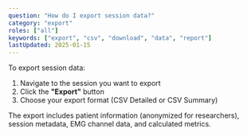 ```yaml
---
question: "How do I export session data?"
category: "export"
roles: ["all"]
keywords: ["export", "csv", "download", "data", "report"]
lastUpdated: 2025-01-15
---
```


To export session data:

1. Navigate to the session you want to export
2. Click the **"Export"** button
3. Choose your export format (CSV Detailed or CSV Summary)

The export includes patient information (anonymized for researchers), session metadata, EMG channel data, and calculated metrics.